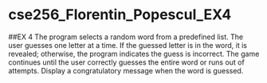 # cse256_Florentin_Popescul_EX4
##EX 4
The program selects a random word from a predefined list.
The user guesses one letter at a time.
If the guessed letter is in the word, it is revealed; otherwise, the program indicates the guess is incorrect.
The game continues until the user correctly guesses the entire word or runs out of attempts.
Display a congratulatory message when the word is guessed.
